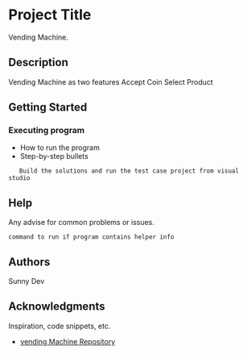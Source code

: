 # Project Title

Vending Machine.

## Description

Vending Machine as two features
    Accept Coin
    Select Product

## Getting Started


### Executing program

* How to run the program
* Step-by-step bullets
```
   Build the solutions and run the test case project from visual studio

```

## Help

Any advise for common problems or issues.
```
command to run if program contains helper info
```

## Authors

Sunny Dev


## Acknowledgments
Inspiration, code snippets, etc.
* [vending Machine Repository](https://github.com/Sdev1050/VendingMachine2)
